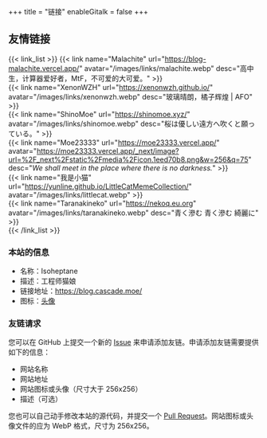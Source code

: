+++
title = "链接"
enableGitalk = false
+++

## 友情链接
{{< link_list >}}
    {{< link name="Malachite" url="https://blog-malachite.vercel.app/" avatar="/images/links/malachite.webp" desc="高中生，计算器爱好者，MtF，不可爱的大可爱。" >}}  
    {{< link name="XenonWZH" url="https://xenonwzh.github.io/" avatar="/images/links/xenonwzh.webp" desc="玻璃晴朗，橘子辉煌 | AFO" >}}  
    {{< link name="ShinoMoe" url="https://shinomoe.xyz/" avatar="/images/links/shinomoe.webp" desc="桜は優しい遠方へ吹くと願っている。" >}}  
    {{< link name="Moe23333" url="https://moe23333.vercel.app/" avatar="https://moe23333.vercel.app/_next/image?url=%2F_next%2Fstatic%2Fmedia%2Ficon.1eed70b8.png&w=256&q=75" desc="*We shall meet in the place where there is no darkness.*" >}}  
    {{< link name="我是小猫" url="https://yunline.github.io/LittleCatMemeCollection/" avatar="/images/links/littlecat.webp" >}}  
    {{< link name="Taranakineko" url="https://nekoq.eu.org" avatar="/images/links/taranakineko.webp" desc="青く滲む 青く滲む 綺麗に" >}}  
{{< /link_list >}}

### 本站的信息
- 名称：Isoheptane
- 描述：工程师猫娘
- 链接地址：<https://blog.cascade.moe/>
- 图标：[头像](/images/avatar.webp)

### 友链请求
您可以在 GitHub 上提交一个新的 [Issue](https://github.com/Isoheptane/isoheptane.github.io/issues) 来申请添加友链。申请添加友链需要提供如下的信息：  
- 网站名称
- 网站地址
- 网站图标或头像（尺寸大于 256x256）
- 描述（可选）

您也可以自己动手修改本站的源代码，并提交一个 [Pull Request](https://github.com/Isoheptane/isoheptane.github.io)。网站图标或头像文件的应为 WebP 格式，尺寸为 256x256。 
